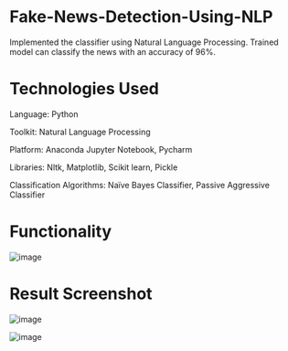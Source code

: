 # Fake-News-Detection-Using-NLP
Implemented the classifier using Natural Language Processing. Trained model can classify the news with an accuracy of 96%.

# Technologies Used

Language: Python

Toolkit: Natural Language Processing

Platform: Anaconda Jupyter Notebook, Pycharm

Libraries: Nltk, Matplotlib, Scikit learn, Pickle

Classification Algorithms: Naïve Bayes Classifier, Passive Aggressive Classifier

# Functionality
![image](https://user-images.githubusercontent.com/65055067/171113491-884ca999-5e22-4e7b-9cc8-9829e7f86a47.png)

# Result Screenshot

![image](https://user-images.githubusercontent.com/65055067/171113631-230c7515-f3ce-438a-8801-bc1709a9eb6f.png)

![image](https://user-images.githubusercontent.com/65055067/171113653-e664cd42-641a-408e-bd5a-cfcaac720340.png)

